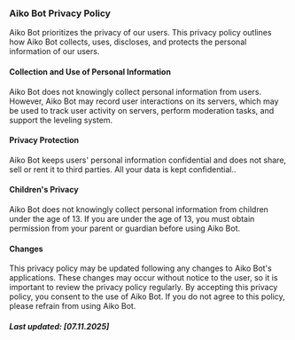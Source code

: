 <h3>Aiko Bot Privacy Policy</h3>
<p>Aiko Bot prioritizes the privacy of our users. This privacy policy outlines how Aiko Bot collects, uses, discloses, and protects the personal information of our users.</p>

<h4>Collection and Use of Personal Information</h4>
<p>Aiko Bot does not knowingly collect personal information from users. However, Aiko Bot may record user interactions on its servers, which may be used to track user activity on servers, perform moderation tasks, and support the leveling system.</p>

<h4>Privacy Protection</h4>
<p>Aiko Bot keeps users' personal information confidential and does not share, sell or rent it to third parties. All your data is kept confidential..</p>

<h4>Children's Privacy</h4>
<p>Aiko Bot does not knowingly collect personal information from children under the age of 13. If you are under the age of 13, you must obtain permission from your parent or guardian before using Aiko Bot.</p>

<h4>Changes</h4>
<p>This privacy policy may be updated following any changes to Aiko Bot's applications. These changes may occur without notice to the user, so it is important to review the privacy policy regularly.
By accepting this privacy policy, you consent to the use of Aiko Bot. If you do not agree to this policy, please refrain from using Aiko Bot.</p>

<h5>Last updated: [07.11.2025]</h5>
